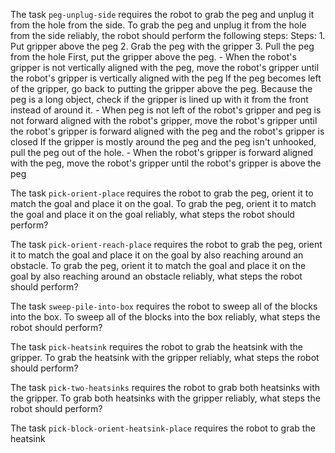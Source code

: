 

The task `peg-unplug-side` requires the robot to grab the peg and unplug it from the hole from the side.
To grab the peg and unplug it from the hole from the side reliably, the robot should perform the following steps:
    Steps:  1. Put gripper above the peg  2. Grab the peg with the gripper  3. Pull the peg from the hole
    First, put the gripper above the peg.
    - When the robot's gripper is not vertically aligned with the peg, move the robot's gripper until the robot's gripper is vertically aligned with the peg
    If the peg becomes left of the gripper, go back to putting the gripper above the peg. Because the peg is a long object, check if the gripper is lined up with it from the front instead of around it.
    - When peg is not left of the robot's gripper and peg is not forward aligned with the robot's gripper, move the robot's gripper until the robot's gripper is forward aligned with the peg and the robot's gripper is closed
    If the gripper is mostly around the peg and the peg isn't unhooked, pull the peg out of the hole.
    - When the robot's gripper is forward aligned with the peg, move the robot's gripper until the robot's gripper is above the peg

The task `pick-orient-place` requires the robot to grab the peg, orient it to match the goal and place it on the goal.
To grab the peg, orient it to match the goal and place it on the goal reliably, what steps the robot should perform?

The task `pick-orient-reach-place` requires the robot to grab the peg, orient it to match the goal and place it on the goal by also reaching around an obstacle.
To grab the peg, orient it to match the goal and place it on the goal by also reaching around an obstacle reliably, what steps the robot should perform?

The task `sweep-pile-into-box` requires the robot to sweep all of the blocks into the box.
To sweep all of the blocks into the box reliably, what steps the robot should perform?

The task `pick-heatsink` requires the robot to grab the heatsink with the gripper.
To grab the heatsink with the gripper reliably, what steps the robot should perform?

The task `pick-two-heatsinks` requires the robot to grab both heatsinks with the gripper.
To grab both heatsinks with the gripper reliably, what steps the robot should perform?

The task `pick-block-orient-heatsink-place` requires the robot to grab the heatsink